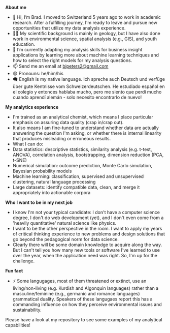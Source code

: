 **About me**
- 👋 Hi, I’m Brad. I moved to Switzerland 5 years ago to work in academic research. After a fulfilling journey, I'm ready to leave and pursue new opportunities that utilize my data analysis experience.
- 👨‍🔬 My scientific background is mainly in geology, but I have also done work in environmental science, spatial analysis (e.g., GIS), and youth education.  
- 🌱 I’m currently adapting my analysis skills for business insight applications by learning more about machine learning techniques and how to select the right models for my analysis questions.
- 📫 Send me an email at bjpeters2@gmail.com
- 😄 Pronouns: he/him/his
- 🗨️ English is my native language. Ich spreche auch Deutsch und verfüge über gute Kentnisse vom Schweizerdeutschen. He estudiado español en el colegio y entonces hablaba mucho, pero me siento que perdí mucho cuando aprendí alemán - solo necesito encontrarlo de nuevo!
  
**My analytics experience**
- I'm trained as an analytical chemist, which means I place particular emphasis on assuring data quality (crap in/crap out).
- It also means I am fine-tuned to understand whether data are actually answering the question I'm asking, or whether there is internal linearity that produces misleading or erroneous results.
- What I can do:
-   Data statistics: descriptive statistics, similarity analysis (e.g. t-test, ANOVA), correlation analysis, bootstrapping, dimension reduction (PCA, t-SNE)
-   Numerical simulation: outcome prediction, Monte Carlo simulation, Bayesian probability models
-   Machine learning: classification, supervised and unsupervised clustering, natural language processing
-   Large datasets: identify compatible data, clean, and merge it appropriately into actionable corpora

**Who I want to be in my next job**
- I know I'm not your typical candidate: I don't have a computer science degree, I don't do web development (yet), and I don't even come from a 'heavily quantitative' natural science like physics.
- I want to be the other perspective in the room. I want to apply my years of critical thinking experience to new problems and design solutions that go beyond the pedagogical norm for data science.
- Clearly there will be some domain knowledge to acquire along the way. But I can't tell you how many new tools or software I've learned to use over the year, when the application need was right. So, I'm up for the challenge.

**Fun fact**
- ⚡ Some langugages, most of them threatened or extinct, use an living/non-living (e.g. Kurdish and Algonquin languages) rather than a masculine/feminine (e.g., germanic and romance languages) grammatical duality. Speakers of these langugaes report this has a commanding influence on how they perceive environmental issues and sustainability.

Please have a look at my repository to see some examples of my analytical capabilities!

<!---
bjpeters2/bjpeters2 is a ✨ special ✨ repository because its `README.md` (this file) appears on your GitHub profile.
You can click the Preview link to take a look at your changes.
--->

